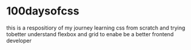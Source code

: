 # 100daysofcss
this is a respositiory of my journey learning css from scratch and trying tobetter understand flexbox and grid to enabe be a better frontend developer
